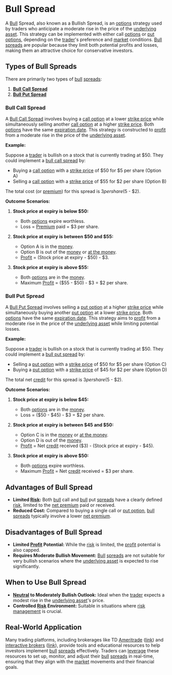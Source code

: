 # Bull Spread

A [Bull](../b/bull.md) Spread, also known as a Bullish Spread, is an [options](../o/options.md) strategy used by traders who anticipate a moderate rise in the price of the [underlying asset](../u/underlying_asset.md). This strategy can be implemented with either call [options](../o/options.md) or [put options](../p/put_options.md), depending on the [trader](../t/trader.md)'s preference and [market](../m/market.md) conditions. [Bull](../b/bull.md) [spreads](../s/spreads.md) are popular because they limit both potential profits and losses, making them an attractive choice for conservative investors.

## Types of Bull Spreads

There are primarily two types of [bull](../b/bull.md) [spreads](../s/spreads.md):

1. **[Bull Call Spread](../b/bull_call_spread.md)**
2. **[Bull Put Spread](../b/bull_put_spread.md)**

### Bull Call Spread
A [Bull Call Spread](../b/bull_call_spread.md) involves buying a [call option](../c/call_option.md) at a lower [strike price](../s/strike_price.md) while simultaneously selling another [call option](../c/call_option.md) at a higher [strike price](../s/strike_price.md). Both [options](../o/options.md) have the same [expiration date](../e/expiration_date.md). This strategy is constructed to [profit](../p/profit.md) from a moderate rise in the price of the [underlying asset](../u/underlying_asset.md).

**Example:**

Suppose a [trader](../t/trader.md) is bullish on a stock that is currently trading at $50. They could implement a [bull call spread](../b/bull_call_spread.md) by:

- Buying a [call option](../c/call_option.md) with a [strike price](../s/strike_price.md) of $50 for $5 per share (Option A)
- Selling a [call option](../c/call_option.md) with a [strike price](../s/strike_price.md) of $55 for $2 per share (Option B)

The total cost (or [premium](../p/premium.md)) for this spread is $3 per share ($5 - $2).

**Outcome Scenarios:**

1. **Stock price at expiry is below $50:**
   - Both [options](../o/options.md) expire worthless.
   - Loss = [Premium](../p/premium.md) paid = $3 per share.

2. **Stock price at expiry is between $50 and $55:**
   - Option A is in the [money](../m/money.md).
   - Option B is out of the [money](../m/money.md) or [at the money](../a/at_the_money.md).
   - [Profit](../p/profit.md) = (Stock price at expiry - $50) - $3.

3. **Stock price at expiry is above $55:**
   - Both [options](../o/options.md) are in the [money](../m/money.md).
   - Maximum [Profit](../p/profit.md) = ($55 - $50) - $3 = $2 per share.

### Bull Put Spread
A [Bull Put Spread](../b/bull_put_spread.md) involves selling a [put option](../p/put.md) at a higher [strike price](../s/strike_price.md) while simultaneously buying another [put option](../p/put.md) at a lower [strike price](../s/strike_price.md). Both [options](../o/options.md) have the same [expiration date](../e/expiration_date.md). This strategy aims to [profit](../p/profit.md) from a moderate rise in the price of the [underlying asset](../u/underlying_asset.md) while limiting potential losses.

**Example:**

Suppose a [trader](../t/trader.md) is bullish on a stock that is currently trading at $50. They could implement a [bull put spread](../b/bull_put_spread.md) by:

- Selling a [put option](../p/put.md) with a [strike price](../s/strike_price.md) of $50 for $5 per share (Option C)
- Buying a [put option](../p/put.md) with a [strike price](../s/strike_price.md) of $45 for $2 per share (Option D)

The total net [credit](../c/credit.md) for this spread is $3 per share ($5 - $2).

**Outcome Scenarios:**

1. **Stock price at expiry is below $45:**
   - Both [options](../o/options.md) are in the [money](../m/money.md).
   - Loss = ($50 - $45) - $3 = $2 per share.

2. **Stock price at expiry is between $45 and $50:**
   - Option C is in the [money](../m/money.md) or [at the money](../a/at_the_money.md).
   - Option D is out of the [money](../m/money.md).
   - [Profit](../p/profit.md) = Net [credit](../c/credit.md) received ($3) - (Stock price at expiry - $45).

3. **Stock price at expiry is above $50:**
   - Both [options](../o/options.md) expire worthless.
   - Maximum [Profit](../p/profit.md) = Net [credit](../c/credit.md) received = $3 per share.

## Advantages of Bull Spread

- **Limited [Risk](../r/risk.md):** Both [bull](../b/bull.md) call and [bull](../b/bull.md) put [spreads](../s/spreads.md) have a clearly defined [risk](../r/risk.md), limited to the [net premium](../n/net_premium.md) paid or received.
- **Reduced Cost:** Compared to buying a single call or [put option](../p/put.md), [bull](../b/bull.md) [spreads](../s/spreads.md) typically involve a lower [net premium](../n/net_premium.md).

## Disadvantages of Bull Spread

- **Limited [Profit](../p/profit.md) Potential:** While the [risk](../r/risk.md) is limited, the [profit](../p/profit.md) potential is also capped.
- **Requires Moderate Bullish Movement:** [Bull](../b/bull.md) [spreads](../s/spreads.md) are not suitable for very bullish scenarios where the [underlying asset](../u/underlying_asset.md) is expected to rise significantly.

## When to Use Bull Spread

- **[Neutral](../n/neutral.md) to Moderately Bullish Outlook:** Ideal when the [trader](../t/trader.md) expects a modest rise in the [underlying asset](../u/underlying_asset.md)'s price.
- **Controlled [Risk](../r/risk.md) Environment:** Suitable in situations where [risk management](../r/risk_management.md) is crucial.
  
## Real-World Application

Many trading platforms, including brokerages like TD [Ameritrade](../a/ameritrade.md) ([link](https://www.tdameritrade.com/)) and [interactive brokers](../i/interactive_brokers.md) ([link](https://www.interactivebrokers.com/)), provide tools and educational resources to help investors implement [bull](../b/bull.md) [spreads](../s/spreads.md) effectively. Traders can [leverage](../l/leverage.md) these resources to set up, monitor, and adjust their [bull](../b/bull.md) [spreads](../s/spreads.md) in real-time, ensuring that they align with the [market](../m/market.md) movements and their financial goals.
